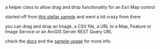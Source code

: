 a helper class to allow drag and drop functionality for an Esri Map control

started off from [this stellar sample](https://developers.arcgis.com/en/javascript/jssamples/exp_dragdrop.html) and went a bit crazy from there

you can drag and drop an Image, a CSV file, a URL to a Map, Feature or Image Service or an ArcGIS Server REST Query URL

check the [docs](https://github.com/adamjpfister/drag-drop-map-js/wiki/Documentation) and the [sample usage](https://github.com/adamjpfister/drag-drop-map-js/wiki/Sample-Usage) for more info